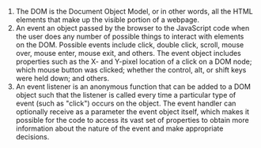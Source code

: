 1. The DOM is the Document Object Model, or in other words, all the HTML elements that make up the visible portion of a webpage.
2. An event an object passed by the browser to the JavaScript code when the user does any number of possible things to interact with elements on the DOM. Possible events include click, double click, scroll, mouse over, mouse enter, mouse exit, and others. The event object includes properties such as the X- and Y-pixel location of a click on a DOM node; which mouse button was clicked; whether the control, alt, or shift keys were held down; and others.
3. An event listener is an anonymous function that can be added to a DOM object such that the listener is called every time a particular type of event (such as "click") occurs on the object. The event handler can optionally receive as a parameter the event object itself, which makes it possible for the code to access its vast set of properties to obtain more information about the nature of the event and make appropriate decisions.